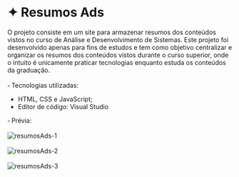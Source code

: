 # ✦ Resumos Ads
O projeto consiste em um site para armazenar resumos dos conteúdos vistos no curso de Análise e Desenvolvimento de Sistemas. Este projeto foi desenvolvido apenas para fins de estudos e tem como objetivo centralizar e organizar os resumos dos conteúdos vistos durante o curso superior, onde o intuito é unicamente praticar tecnologias enquanto estuda os conteúdos da graduação.
<br><br>
▫️ Tecnologias utilizadas:
<br>
- HTML, CSS e JavaScript;
- Editor de código: Visual Studio

▫️ Prévia:
<br><br>
![resumosAds-1](https://github.com/user-attachments/assets/d47ce923-585d-47f5-a987-469af805f546)
<br><br>
![resumosAds-2](https://github.com/user-attachments/assets/f9f5c8fe-5e8b-4ab4-9f65-8f4dcb7bcb10)
<br><br>
![resumosAds-3](https://github.com/user-attachments/assets/b7ca1340-9d9c-4ee0-9ab2-01ac019a11a7)

